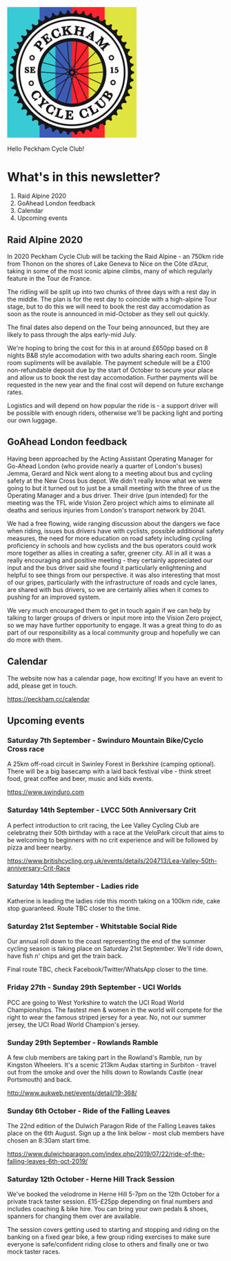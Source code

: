 <img src="../assets/logo.png" alt="Peckham Cycle Club" width="300" />

Hello Peckham Cycle Club!

# What's in this newsletter?

1. Raid Alpine 2020
2. GoAhead London feedback
3. Calendar
4. Upcoming events

## Raid Alpine 2020

In 2020 Peckham Cycle Club will be tacking the Raid Alpine - an 750km ride from Thonon on the shores of Lake Geneva to Nice on the Côte d’Azur, taking in some of the most iconic alpine climbs, many of which regularly feature in the Tour de France.

The ridling will be split up into two chunks of three days with a rest day in the middle.  The plan is for the rest day to coincide with a high-alpine Tour stage, but to do this we will need to book the rest day accomodation as soon as the route is announced in mid-October as they sell out quickly.

The final dates also depend on the Tour being announced, but they are likely to pass through the alps early-mid July.

We're hoping to bring the cost for this in at around £650pp based on 8 nights B&B style accomodation with two adults sharing each room. Single room supliments will be available.  The payment schedule will be a £100 non-refundable deposit due by the start of October to secure your place and allow us to book the rest day accomodation.  Further payments will be requested in the new year and the final cost will depend on future exchange rates.

Logistics and will depend on how popular the ride is - a support driver will be possible with enough riders, otherwise we'll be packing light and porting our own luggage.

## GoAhead London feedback

Having been approached by the Acting Assistant Operating Manager for Go-Ahead London (who provide nearly a quarter of London's buses) Jemma, Gerard and Nick went along to a meeting about bus and cycling safety at the New Cross bus depot. We didn't really know what we were going to but it turned out to just be a small meeting with the three of us the Operating Manager and a bus driver. Their drive (pun intended) for the meeting was the TFL wide Vision Zero project which aims to eliminate all deaths and serious injuries from London's transport network by 2041.

We had a free flowing, wide ranging discussion about the dangers we face when riding, issues bus drivers have with cyclists, possible additional safety measures, the need for more education on road safety including cycling proficiency in schools and how cyclists and the bus operators could work more together as allies in creating a safer, greener city. All in all it was a really encouraging and positive meeting - they certainly appreciated our input and the bus driver said she found it particularly enlightening and helpful to see things from our perspective. it was also interesting that most of our gripes, particularly with the infrastructure of roads and cycle lanes, are shared with bus drivers, so we are certainly allies when it comes to pushing for an improved system.

We very much encouraged them to get in touch again if we can help by talking to larger groups of drivers or input more into the Vision Zero project, so we may have further opportunity to engage. It was a great thing to do as part of our responsibility as a local community group and hopefully we can do more with them.

## Calendar

The website now has a calendar page, how exciting!  If you have an event to add, please get in touch.

https://peckham.cc/calendar

## Upcoming events

### Saturday 7th September - Swinduro Mountain Bike/Cyclo Cross race

A 25km off-road circuit in Swinley Forest in Berkshire (camping optional).  There will be a big basecamp with a laid back festival vibe - think street food, great coffee and beer, music and kids events.

https://www.swinduro.com

### Saturday 14th September - LVCC 50th Anniversary Crit

A perfect introduction to crit racing, the Lee Valley Cycling Club are celebratng their 50th birthday with a race at the VeloPark circuit that aims to be welcoming to beginners with no crit experience and will be followed by pizza and beer nearby.

https://www.britishcycling.org.uk/events/details/204713/Lea-Valley-50th-anniversary-Crit-Race

### Saturday 14th September - Ladies ride

Katherine is leading the ladies ride this month taking on a 100km ride, cake stop guaranteed.  Route TBC closer to the time.

### Saturday 21st September - Whitstable Social Ride

Our annual roll down to the coast representing the end of the summer cycling season is taking place on Saturday 21st September.  We'll ride down, have fish n' chips and get the train back.

Final route TBC, check Facebook/Twitter/WhatsApp closer to the time.

### Friday 27th - Sunday 29th September - UCI Worlds

PCC are going to West Yorkshire to watch the UCI Road World Championships. The fastest men & women in the world will compete for the right to wear the famous striped jersey for a year.  No, not our summer jersey, the UCI Road World Champion's jersey.

### Sunday 29th September - Rowlands Ramble

A few club members are taking part in the Rowland's Ramble, run by Kingston Wheelers.  It's a scenic 213km Audax starting in Surbiton - travel out from the smoke and over the hills down to Rowlands Castle (near Portsmouth) and back.

http://www.aukweb.net/events/detail/19-368/

### Sunday 6th October - Ride of the Falling Leaves

The 22nd edition of the Dulwich Paragon Ride of the Falling Leaves takes place on the 6th August.  Sign up a the link below - most club members have chosen an 8:30am start time.

https://www.dulwichparagon.com/index.php/2019/07/22/ride-of-the-falling-leaves-6th-oct-2019/

### Saturday 12th October - Herne Hill Track Session

We've booked the velodrome in Herne Hill 5-7pm on the 12th October for a private track taster session.  £15-£25pp depending on final numbers and includes coaching & bike hire.  You can bring your own pedals & shoes, spanners for changing them over are available.

The session covers getting used to starting and stopping and riding on the banking on a fixed gear bike, a few group riding exercises to make sure everyone is safe/confident riding close to others and finally one or two mock taster races.
